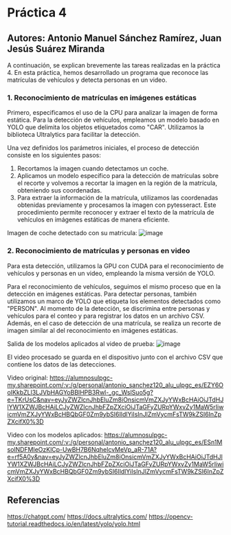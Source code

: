 # Práctica 4
## Autores: Antonio Manuel Sánchez Ramírez, Juan Jesús Suárez Miranda
A continuación, se explican brevemente las tareas realizadas en la práctica 4. En esta práctica, hemos desarrollado un programa que reconoce las matrículas de vehículos y detecta personas en un video.

### **1. Reconocimiento de matrículas en imágenes estáticas**
Primero, especificamos el uso de la CPU para analizar la imagen de forma estática. Para la detección de vehículos, empleamos un modelo basado en YOLO que delimita los objetos etiquetados como "CAR". Utilizamos la biblioteca Ultralytics para facilitar la detección.

Una vez definidos los parámetros iniciales, el proceso de detección consiste en los siguientes pasos:

1. Recortamos la imagen cuando detectamos un coche.
2. Aplicamos un modelo específico para la detección de matrículas sobre el recorte y volvemos a recortar la imagen en la región de la matrícula, obteniendo sus coordenadas.
3. Para extraer la información de la matrícula, utilizamos las coordenadas obtenidas previamente y procesamos la imagen con pytesseract.
   Este procedimiento permite reconocer y extraer el texto de la matrícula de vehículos en imágenes estáticas de manera eficiente.
  
  Imagen de coche detectado con su matricula: ![image](https://github.com/user-attachments/assets/36be0d57-0439-4b92-a276-fe946d521d4e)


### **2. Reconocimiento de matrículas y personas en video**
Para esta detección, utilizamos la GPU con CUDA para el reconocimiento de vehículos y personas en un video, empleando la misma versión de YOLO.

Para el reconocimiento de vehículos, seguimos el mismo proceso que en la detección en imágenes estáticas. Para detectar personas, también utilizamos un marco de YOLO que etiqueta los elementos detectados como "PERSON". Al momento de la detección, se discrimina entre personas y vehículos para el conteo y para registrar los datos en un archivo CSV. Además, en el caso de detección de una matrícula, se realiza un recorte de imagen similar al del reconocimiento en imágenes estáticas.

Salida de los modelos aplicados al video de prueba: ![image](https://github.com/user-attachments/assets/dd73067f-e358-42b8-8a5b-cc453ea2b14f)

El video procesado se guarda en el dispositivo junto con el archivo CSV que contiene los datos de las detecciones.

Video original: https://alumnosulpgc-my.sharepoint.com/:v:/g/personal/antonio_sanchez120_alu_ulpgc_es/EZY6OoIKkbZLl3LJVbHAGYoBBlHPB3Rwl-_gc_WslSuo5g?e=TKrUsC&nav=eyJyZWZlcnJhbEluZm8iOnsicmVmZXJyYWxBcHAiOiJTdHJlYW1XZWJBcHAiLCJyZWZlcnJhbFZpZXciOiJTaGFyZURpYWxvZy1MaW5rIiwicmVmZXJyYWxBcHBQbGF0Zm9ybSI6IldlYiIsInJlZmVycmFsTW9kZSI6InZpZXcifX0%3D

Video con los modelos aplicados: https://alumnosulpgc-my.sharepoint.com/:v:/g/personal/antonio_sanchez120_alu_ulpgc_es/ESn1MsolNDFMleOzKlCp-UwBH7B6NqhelcvMeVp_aR-71A?e=rf5A0y&nav=eyJyZWZlcnJhbEluZm8iOnsicmVmZXJyYWxBcHAiOiJTdHJlYW1XZWJBcHAiLCJyZWZlcnJhbFZpZXciOiJTaGFyZURpYWxvZy1MaW5rIiwicmVmZXJyYWxBcHBQbGF0Zm9ybSI6IldlYiIsInJlZmVycmFsTW9kZSI6InZpZXcifX0%3D

## Referencias
https://chatgpt.com/
https://docs.ultralytics.com/
https://opencv-tutorial.readthedocs.io/en/latest/yolo/yolo.html
